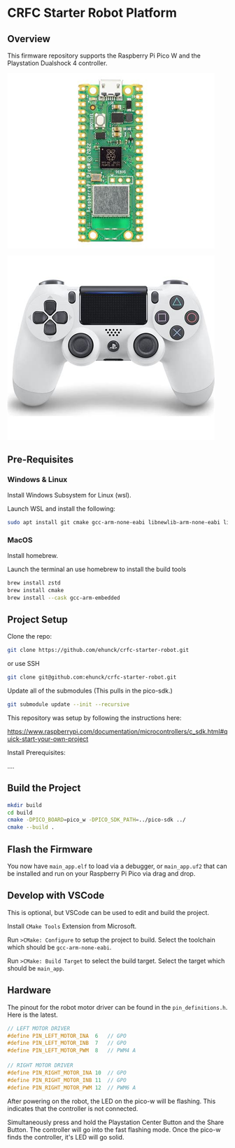 # CRFC Starter Robot Platform

## Overview

This firmware repository supports the Raspberry Pi Pico W and the Playstation Dualshock 4 controller.

![pi_pico_w](documents/images/pi_pico_w.jpg)

![ds4](documents/images/ds4.jpg)

## Pre-Requisites

### Windows & Linux

Install Windows Subsystem for Linux (wsl).

Launch WSL and install the following:

```bash
sudo apt install git cmake gcc-arm-none-eabi libnewlib-arm-none-eabi libstdc++-arm-none-eabi-newlib
```

### MacOS

Install homebrew.

Launch the terminal an use homebrew to install the build tools

```bash
brew install zstd
brew install cmake
brew install --cask gcc-arm-embedded
```

## Project Setup

Clone the repo:

```bash
git clone https://github.com/ehunck/crfc-starter-robot.git
```

or use SSH

```bash
git clone git@github.com:ehunck/crfc-starter-robot.git
```

Update all of the submodules (This pulls in the pico-sdk.)

```bash
git submodule update --init --recursive
```

This repository was setup by following the instructions here:

https://www.raspberrypi.com/documentation/microcontrollers/c_sdk.html#quick-start-your-own-project

Install Prerequisites:

....

## Build the Project

```bash
mkdir build
cd build
cmake -DPICO_BOARD=pico_w -DPICO_SDK_PATH=../pico-sdk ../
cmake --build .
```

## Flash the Firmware

You now have `main_app.elf` to load via a debugger, or `main_app.uf2` that can be installed and run on your Raspberry Pi Pico via drag and drop.

## Develop with VSCode

This is optional, but VSCode can be used to edit and build the project.

Install `CMake Tools` Extension from Microsoft.

Run `>CMake: Configure` to setup the project to build.
Select the toolchain which should be `gcc-arm-none-eabi`.  

Run `>CMake: Build Target` to select the build target.
Select the target which should be `main_app`.


## Hardware

The pinout for the robot motor driver can be found in the `pin_definitions.h`. Here is the latest.

```c
// LEFT MOTOR DRIVER
#define PIN_LEFT_MOTOR_INA  6   // GPO
#define PIN_LEFT_MOTOR_INB  7   // GPO
#define PIN_LEFT_MOTOR_PWM  8   // PWM4 A 

// RIGHT MOTOR DRIVER
#define PIN_RIGHT_MOTOR_INA 10  // GPO
#define PIN_RIGHT_MOTOR_INB 11  // GPO
#define PIN_RIGHT_MOTOR_PWM 12  // PWM6 A 
```

After powering on the robot, the LED on the pico-w will be flashing.  This indicates that the controller is not connected.

Simultaneously press and hold the Playstation Center Button and the Share Button.  The controller will go into the fast flashing mode.  Once the pico-w finds the controller, it's LED will go solid.

